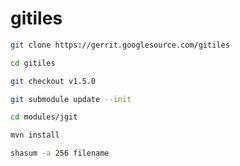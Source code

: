 # gitiles

~~~bash
git clone https://gerrit.googlesource.com/gitiles

cd gitiles

git checkout v1.5.0

git submodule update --init

cd modules/jgit

mvn install
~~~

~~~bash
shasum -a 256 filename
~~~